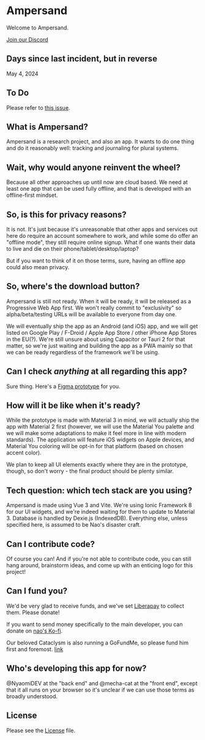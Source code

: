# Ampersand

Welcome to Ampersand.

[Join our Discord](https://discord.gg/xCptGJKeKc)

## Days since last incident, but in reverse

May 4, 2024

## To Do

Please refer to [this issue](https://github.com/NyaomiDEV/Ampersand/issues/1).

## What is Ampersand?

Ampersand is a research project, and also an app. It wants to do one thing and do it reasonably well: tracking and journaling for plural systems.

## Wait, why would anyone reinvent the wheel?

Because all other approaches up until now are cloud based. We need at least one app that can be used fully offline, and that is developed with an offline-first mindset.

## So, is this for privacy reasons?

It is not. It's just because it's unreasonable that other apps and services out here do require an account somewhere to work, and while some do offer an "offline mode", they still require online signup. What if one wants their data to live and die on their phone/tablet/desktop/laptop?

But if you want to think of it on those terms, sure, having an offline app could also mean privacy.

## So, where's the download button?

Ampersand is still not ready. When it will be ready, it will be released as a Progressive Web App first. We won't really commit to "exclusivity" so alpha/beta/testing URLs will be available to everyone from day one.

We will eventually ship the app as an Android (and iOS) app, and we will get listed on Google Play / F-Droid / Apple App Store / other iPhone App Stores in the EU(?). We're still unsure about using Capacitor or Tauri 2 for that matter, so we're just waiting and building the app as a PWA mainly so that we can be ready regardless of the framework we'll be using.

## Can I check *anything* at all regarding this app?

Sure thing. Here's a [Figma prototype](https://www.figma.com/proto/vD1U1Ed4ACd55tir2bb7qJ/Ampersand-Public?type=design&node-id=23-133&viewport=212%2C585%2C0.23&t=NCu4nRO1hcwOqU0q-0&scaling=min-zoom&starting-point-node-id=23%3A133&show-proto-sidebar=1) for you.

## How will it be like when it's ready?

While the prototype is made with Material 3 in mind, we will actually ship the app with Material 2 first (however, we will use the Material You palette and we will make some adaptations to make it feel more in line with modern standards). The application will feature iOS widgets on Apple devices, and Material You coloring will be opt-in for that platform (based on chosen accent color).

We plan to keep all UI elements exactly where they are in the prototype, though, so don't worry - the final product should be plenty similar.

## Tech question: which tech stack are you using?

Ampersand is made using Vue 3 and Vite. We're using Ionic Framework 8 for our UI widgets, and we're indeed waiting for them to update to Material 3. Database is handled by Dexie.js (IndexedDB). Everything else, unless specified here, is assumed to be Nao's disaster craft.

## Can I contribute code?

Of course you can! And if you're not able to contribute code, you can still hang around, brainstorm ideas, and come up with an enticing logo for this project!

## Can I fund you?

We'd be very glad to receive funds, and we've set [Liberapay](https://liberapay.com/Ampersand/) to collect them. Please donate!

If you want to send money specifically to the main developer, you can donate on [nao's Ko-fi](https://ko-fi.com/nyaomipic).

Our beloved Cataclysm is also running a GoFundMe, so please fund him first and foremost. [link](https://gofund.me/d721a140)

## Who's developing this app for now?

@NyaomiDEV at the "back end" and @mecha-cat at the "front end", except that it all runs on your browser so it's unclear if we can use those terms as broadly understood.

## License

Please see the [License](LICENSE) file.
